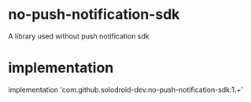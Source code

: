 # no-push-notification-sdk
A library used without push notification sdk

# implementation
implementation 'com.github.solodroid-dev:no-push-notification-sdk:1.+'
